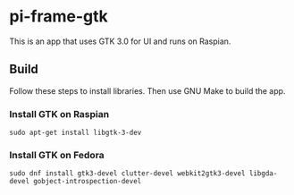 # pi-frame-gtk
This is an app that uses GTK 3.0 for UI and runs on Raspian.

## Build
Follow these steps to install libraries. Then use GNU Make to build the app.

### Install GTK on Raspian
` sudo apt-get install libgtk-3-dev `

### Install GTK on Fedora
` sudo dnf install gtk3-devel clutter-devel webkit2gtk3-devel libgda-devel gobject-introspection-devel `